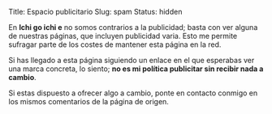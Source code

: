 Title: Espacio publicitario
Slug: spam
Status: hidden



En **Ichi go ichi e** no somos contrarios a la publicidad; basta con ver alguna de nuestras páginas, que incluyen publicidad varia. Esto me permite sufragar parte de los costes de mantener esta página en la red.

Si has llegado a esta página siguiendo un enlace en el que esperabas ver una marca concreta, lo siento; **no es mi política publicitar sin recibir nada a cambio**.

Si estas dispuesto a ofrecer algo a cambio, ponte en contacto conmigo en los mismos comentarios de la página de origen.
